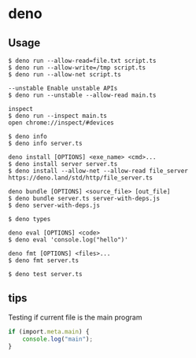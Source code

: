 # deno

## Usage

    $ deno run --allow-read=file.txt script.ts
    $ deno run --allow-write=/tmp script.ts
    $ deno run --allow-net script.ts

    --unstable Enable unstable APIs
    $ deno run --unstable --allow-read main.ts

    inspect
    $ deno run --inspect main.ts
    open chrome://inspect/#devices

    $ deno info
    $ deno info server.ts

    deno install [OPTIONS] <exe_name> <cmd>...
    $ deno install server server.ts
    $ deno install --allow-net --allow-read file_server https://deno.land/std/http/file_server.ts

    deno bundle [OPTIONS] <source_file> [out_file]
    $ deno bundle server.ts server-with-deps.js
    $ deno server-with-deps.js

    $ deno types

    deno eval [OPTIONS] <code>
    $ deno eval 'console.log("hello")'

    deno fmt [OPTIONS] <files>...
    $ deno fmt server.ts

    $ deno test server.ts

## tips

Testing if current file is the main program

```typescript
if (import.meta.main) {
    console.log("main");
}
```
